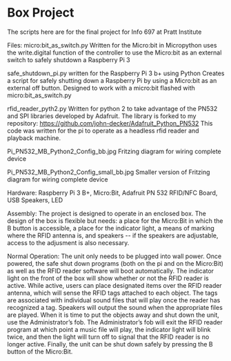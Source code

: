 # Box Project
The scripts here are for the final project for Info 697 at Pratt Institute

Files:
micro:bit_as_switch.py
 Written for the Micro:bit in Micropython
uses the write.digital function of the controller to use the Micro:bit as an external 
switch to safely shutdown a Raspberry Pi 3

safe_shutdown_pi.py
 written for the Raspberry Pi 3 b+ using Python
Creates a script for safely shutting down a Raspberry Pi by using a Micro:bit
as an external off button. Designed to work with a micro:bit flashed with 
micro:bit_as_switch.py

rfid_reader_pyth2.py 
 Written for python 2 to take advantage of the PN532 and SPI libraries developed by 
Adafruit. The library is forked to my repository: 
https://github.com/john-decker/Adafruit_Python_PN532
This code was written for the pi to operate as a headless rfid reader and playback
machine.

Pi_PN532_MB_Python2_Config_bb.jpg
 Fritzing diagram for wiring complete device

Pi_PN532_MB_Python2_Config_small_bb.jpg
 Smaller version of Fritzing diagram for wiring complete device

Hardware:
 Raspberry Pi 3 B+, Micro:Bit, Adafruit PN 532 RFID/NFC Board, USB Speakers, LED


Assembly:
 The project is designed to operate in an enclosed box. The design of the box is flexible but needs: a place for the Micro:Bit in which the B button is accessible, a place for the indicator light, a means of marking where the RFID antenna is, and speakers -- if the speakers are adjustable, access to the adjusment is also necessary. 

Normal Operation:
 The unit only needs to be plugged into wall power. Once powered, the safe shut down programs (both on the pi and on the Micro:Bit) as well as the RFID reader software will boot automatically. The indicator light on the front of the box will show whether or not the RFID reader is active. While active, users can place designated items over the RFID reader antenna, which will sense the RFID tags attached to each object. The tags are associated with individual sound files that will play once the reader has recognized a tag. Speakers will output the sound when the appropriate files are played. When it is time to put the objects away and shut down the unit, use the Administrator’s fob.  The Administrator’s fob will exit the RFID reader program at which point a music file will play, the indicator light will blink twice, and then the light will turn off to signal that the RFID reader is no longer active. Finally, the unit can be shut down safely by pressing the B button of the Micro:Bit.  